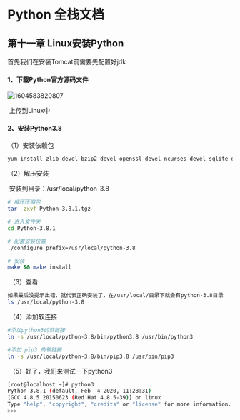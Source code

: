 # Python 全栈文档

## 第十一章  Linux安装Python

首先我们在安装Tomcat前需要先配置好jdk

#### 1、下载Python官方源码文件

![1604583820807](C:\Users\root\AppData\Roaming\Typora\typora-user-images\1604583820807.png)

​        上传到Linux中

#### 2、安装Python3.8

（1）安装依赖包

```bash
yum install zlib-devel bzip2-devel openssl-devel ncurses-devel sqlite-devel readline-devel tk-devel gcc make libffi-devel -y
```

（2）解压安装

​                  安装到目录：/usr/local/python-3.8

```bash
# 解压压缩包
tar -zxvf Python-3.8.1.tgz  

# 进入文件夹
cd Python-3.8.1

# 配置安装位置
./configure prefix=/usr/local/python-3.8

# 安装
make && make install

```

​        （3）查看

```bash
如果最后没提示出错，就代表正确安装了，在/usr/local/目录下就会有python-3.8目录
ls /usr/local/python-3.8
```

​        （4）添加软连接

```bash
#添加python3的软链接 
ln -s /usr/local/python-3.8/bin/python3.8 /usr/bin/python3 

#添加 pip3 的软链接 
ln -s /usr/local/python-3.8/bin/pip3.8 /usr/bin/pip3
```

​        （5）好了，我们来测试一下python3

```bash
[root@localhost ~]# python3
Python 3.8.1 (default, Feb  4 2020, 11:28:31) 
[GCC 4.8.5 20150623 (Red Hat 4.8.5-39)] on linux
Type "help", "copyright", "credits" or "license" for more information.
>>> 

```

​        

